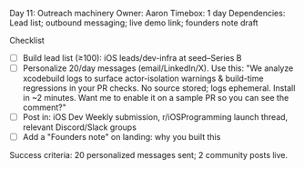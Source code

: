 
Day 11: Outreach machinery
Owner: Aaron
Timebox: 1 day
Dependencies: Lead list; outbound messaging; live demo link; founders note draft

Checklist
- [ ] Build lead list (≥100): iOS leads/dev-infra at seed–Series B
- [ ] Personalize 20/day messages (email/LinkedIn/X). Use this:
  "We analyze xcodebuild logs to surface actor-isolation warnings & build-time regressions in your PR checks. No source stored; logs ephemeral. Install in ~2 minutes. Want me to enable it on a sample PR so you can see the comment?"
- [ ] Post in: iOS Dev Weekly submission, r/iOSProgramming launch thread, relevant Discord/Slack groups
- [ ] Add a "Founders note" on landing: why you built this

Success criteria: 20 personalized messages sent; 2 community posts live.
